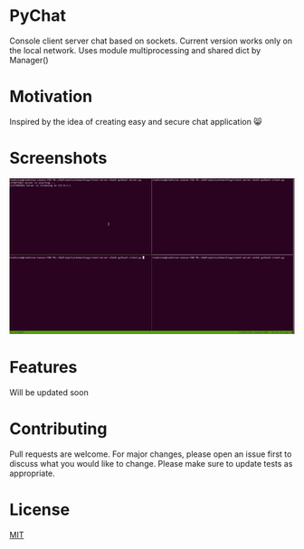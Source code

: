 # PyChat

Console client server chat based on sockets. Current version works only on the local network. Uses module multiprocessing and shared dict by Manager()

# Motivation

Inspired by the idea of creating easy and secure chat application 😸

# Screenshots

![](tmux_record.gif)

# Features

Will be updated soon

# Contributing

Pull requests are welcome. For major changes, please open an issue first to discuss what you would like to change.
Please make sure to update tests as appropriate.

# License

[MIT](https://choosealicense.com/licenses/mit/)
